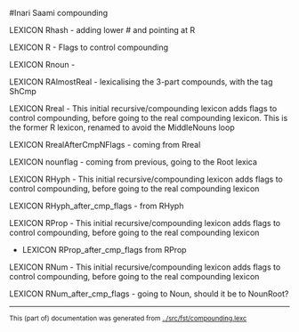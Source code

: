 #Inari Saami compounding

LEXICON Rhash - adding lower # and pointing at R

LEXICON R -  Flags to control compounding

LEXICON Rnoun - 


LEXICON RAlmostReal -  lexicalising the 3-part compounds, with the tag ShCmp


LEXICON Rreal - This initial recursive/compounding lexicon adds flags to 
control compounding, before going to the real compounding lexicon.
This is the former R lexicon, renamed to avoid the MiddleNouns loop


LEXICON RrealAfterCmpNFlags - coming from Rreal

LEXICON nounflag -  coming from previous, going to the Root lexica


LEXICON RHyph - This initial recursive/compounding lexicon adds flags to
control compounding, before going to the real compounding lexicon

LEXICON RHyph_after_cmp_flags - from RHyph

LEXICON RProp - This initial recursive/compounding lexicon adds flags to
control compounding, before going to the real compounding lexicon

- LEXICON RProp_after_cmp_flags from RProp

LEXICON RNum - This initial recursive/compounding lexicon adds flags to
control compounding, before going to the real compounding lexicon

LEXICON RNum_after_cmp_flags - going to Noun, should it be to NounRoot?

* * *
<small>This (part of) documentation was generated from [../src/fst/compounding.lexc](http://github.com/giellalt/lang-smn/blob/main/../src/fst/compounding.lexc)</small>